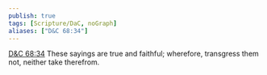 ```yaml
---
publish: true
tags: [Scripture/DaC, noGraph]
aliases: ["D&C 68:34"]
---
```

[D&C 68:34](https://churchofjesuschrist.org/study/scriptures/dc-testament/dc/68?lang=eng&id=p34#p34) These sayings are true and faithful; wherefore, transgress them not, neither take therefrom.
